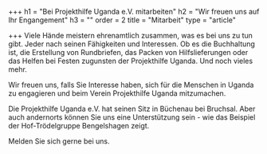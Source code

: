 +++
h1 = "Bei Projekthilfe Uganda e.V. mitarbeiten"
h2 = "Wir freuen uns auf Ihr Engangement"
h3 = ""
order = 2
title = "Mitarbeit"
type = "article"

+++
Viele Hände meistern ehrenamtlich zusammen, was es bei uns zu tun gibt. Jeder nach seinen Fähigkeiten und Interessen. Ob es die Buchhaltung ist, die Erstellung von Rundbriefen, das Packen von Hilfslieferungen oder das Helfen bei Festen zugunsten der Projekthilfe Uganda. Und noch vieles mehr. 

Wir freuen uns, falls Sie Interesse haben, sich für die Menschen in Uganda zu engagieren und beim Verein Projekthilfe Uganda mitzumachen. 

Die Projekthilfe Uganda e.V. hat seinen Sitz in Büchenau bei Bruchsal. Aber auch andernorts können Sie uns eine Unterstützung sein - wie das Beispiel der Hof-Trödelgruppe Bengelshagen zeigt. 

Melden Sie sich gerne bei uns.